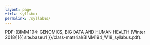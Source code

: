 ```yaml
---
layout: page
title: Syllabus
permalink: /syllabus/
---
```




PDF: [BIMM 194: GENOMICS, BIG DATA AND HUMAN HEALTH (Winter 2018)]({{ site.baseurl }}/class-material/BIMM194_W18_syllabus.pdf).


